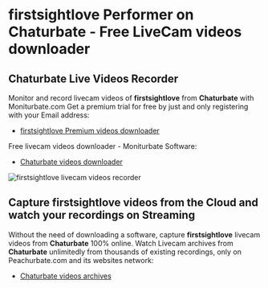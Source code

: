 # firstsightlove Performer on Chaturbate - Free LiveCam videos downloader

## Chaturbate Live Videos Recorder

Monitor and record livecam videos of **firstsightlove** from **Chaturbate** with Moniturbate.com
Get a premium trial for free by just and only registering with your Email address:
* [firstsightlove Premium videos downloader](https://moniturbate.com/request-demo-licence-key.html)

Free livecam videos downloader - Moniturbate Software:
* [Chaturbate videos downloader](https://moniturbate.com/moniturbate-download-software.html)

![firstsightlove livecam videos recorder](https://peachurnet.com/templates/moniturbate-software.png)


## Capture firstsightlove videos from the Cloud and watch your recordings on Streaming

Without the need of downloading a software, capture **firstsightlove** livecam videos from **Chaturbate** 100% online.
Watch Livecam archives from **Chaturbate** unlimitedly from thousands of existing recordings, only on Peachurbate.com and its websites network:
* [Chaturbate videos archives](https://peachurnet.com/)